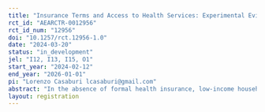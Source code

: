 ```yaml
---
title: "Insurance Terms and Access to Health Services: Experimental Evidence from Uganda"
rct_id: "AEARCTR-0012956"
rct_id_num: "12956"
doi: "10.1257/rct.12956-1.0"
date: "2024-03-20"
status: "in_development"
jel: "I12, I13, I15, O1"
start_year: "2024-02-12"
end_year: "2026-01-01"
pi: "Lorenzo Casaburi lcasaburi@gmail.com"
abstract: "In the absence of formal health insurance, low-income households often rely on costly coping strategies to finance health expenses, or simply forgo healthcare altogether. Health insurance can thus improve access to healthcare and reduce financial stress, but only if people buy it. In this trial, we collaborate with a health insurance provider in rural Uganda and study experimentally how premiums and co-payment levels affect insurance take-up, utilization of health services, and health outcomes. "
layout: registration
---
```


